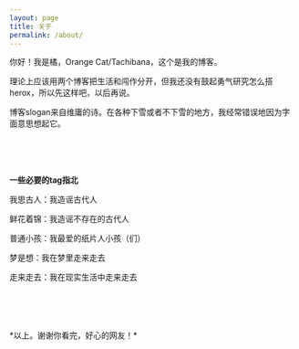 ```yaml
---
layout: page
title: 关于
permalink: /about/
---
```



你好！我是橘，Orange Cat/Tachibana，这个是我的博客。

理论上应该用两个博客把生活和闯作分开，但我还没有鼓起勇气研究怎么搭herox，所以先这样吧，以后再说。

博客slogan来自维庸的诗。在各种下雪或者不下雪的地方，我经常错误地因为字面意思想起它。


<br><br><br>

**一些必要的tag指北**

我思古人：我造谣古代人

鲜花着锦：我造谣不存在的古代人

普通小孩：我最爱的纸片人小孩（们）

梦是想：我在梦里走来走去

走来走去：我在现实生活中走来走去

<br>
<br>
<br>
<br>
*以上。谢谢你看完，好心的网友！*
